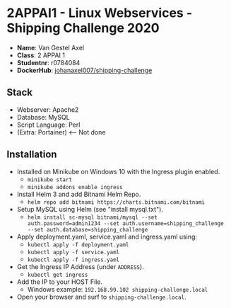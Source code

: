 # 2APPAI1 - Linux Webservices - Shipping Challenge 2020

- **Name**: Van Gestel Axel
- **Class**: 2 APPAI 1
- **Studentnr**: r0784084
- **DockerHub**: [johanaxel007/shipping-challenge](https://hub.docker.com/repository/docker/johanaxel007/shipping-challenge)

## Stack
- Webserver: Apache2
- Database: MySQL
- Script Language: Perl
- (Extra: Portainer) <-- Not done

## Installation
- Installed on Minikube on Windows 10 with the Ingress plugin enabled.
    - `minikube start`
    - `minikube addons enable ingress`
- Install Helm 3 and add Bitnami Helm Repo.
    - `helm repo add bitnami https://charts.bitnami.com/bitnami`
- Setup MySQL using Helm (see "install mysql.txt").
   -  `helm install sc-mysql bitnami/mysql --set auth.password=admin1234 --set auth.username=shipping_challenge --set auth.database=shipping_challenge`
- Apply deployment.yaml, service.yaml and ingress.yaml using:
    - `kubectl apply -f deployment.yaml`
    - `kubectl apply -f service.yaml`
    - `kubectl apply -f ingress.yaml`
- Get the Ingress IP Address (under `ADDRESS`).
    - `kubectl get ingress`
- Add the IP to your HOST File.
    - Windows example: `192.168.99.102 shipping-challenge.local`
- Open your browser and surf to `shipping-challenge.local`.